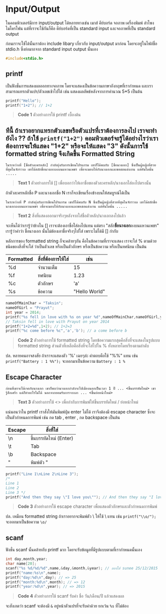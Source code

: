 Input/Output
============
ในคอมพิวเตอร์มีการ input/output ได้หลายทางเช่น เมาส์ คีย์บอร์ด จอภาพ เครื่องพิมพ์ ลำโพง ไมโครโฟน แต่ที่เราจะใช้กันก็คือ คีย์บอร์ดที่เป็น standard input และจอภาพที่เป็น standard output

ก่อนเราจะใช้ได้นั้นเราต้อง include libary เกี่ยวกับ input/output มาก่อน โดยจะอยู่ในไฟล์ชื่อ stdio.h ซึ่งย่อมากจาก standard input output นั้นเอง
```cpp
#include<stdio.h>
```
printf
------
เป็นฟังชั่นการแสดงผลออกทางจอภาพ โดยจะแสดงเป็นข้อความภาษาอังกฤษที่เรากำหนด และเราสามารถแทรกตัวแปร/ตัวเลขเช้าไปได้ เช่น แสดงผลลัพธ์หลังจากการคำนวณ 5*5 เป็นต้น

```cpp
printf("Hello");
printf("1+2"); // 1+2
```
> **Code 1** ตัวอย่างการใช้ printf เบื้องต้น

ทีนี้ ถ้าเราอยากแทรกตัวเลขหรือตัวแปรที่เราต้องการลงไป เราจะทำยังไง ?? ถ้าใช้ `printf("1+2")` คอมพิวเตอร์จะรู้ได้อย่างไรว่าเราต้องการจะให้แสดง "1+2" หรือจะให้แสดง "3" ดังนั้นการใช้ formatted string จึงเกิดขึ้น
Formatted String
----------------
```
ในระหว่างที่ [ชื่อตัวละครหลัก] กำลังยุ่งกับการเขียนโปรแกรม เขาก็ได้พบกับ [ชื่อนางเอก] ซึ่งเป็นผู้หญิงที่สวยที่สุดในจักรวาล เขาได้สลักชื่อนางเอกลงบนแหวนเพชร เพื่อจะมอบให้กับนางเอกและขอเธอแต่งงาน แต่ทันใดนั้น .....
```
> **Text 1** ตัวอย่างการใช้ [] เพื่อบอกว่าให้เอาชื่อของตัวละครหลัก/นางเอกใส่ลงไปตรงนั้น

ถ้าตัวละครหลักชื่อ P และนางเอกชื่อ N เราก็จะเขียนเรื่องข้างบนให้สมบูรณ์ได้เป็น
```
ในระหว่างที่ P กำลังยุ่งกับการเขียนโปรแกรม เขาก็ได้พบกับ N ซึ่งเป็นผู้หญิงที่สวยที่สุดในจักรวาล เขาได้สลักชื่อนางเอกลงบนแหวนเพชร เพื่อจะมอบให้กับนางเอกและขอเธอแต่งงาน แต่ทันใดนั้น .....
```
> **Text 2** สิ่งที่แสดงออกมาจริงๆหลังจากใส่ชื่อตัวหลัก/นางเอกลงไปแล้ว

จะเห็นได้ว่าเรารู้ว่าข้างใน [] เราจะต้องเอาชื่อใส่ลงไปแทน แต่ตรง "สลัก**ชื่อนางเอก**ลงบนแหวนเพชร" เรารู้ว่าคำว่า ชื่อนางเอก นั้นไม่ต้องเอาชื่อจริงๆไปใส่ เพราะไม่ได้มี [] กำกับ

หลักการของ formatted string ก็จะคล้ายๆกัน คือในข้อความที่เราจะแสดง เราจะใส่ % ตามด้วยชนิดของสิ่งที่จะใส่ ว่าเป็นตัวเลข หรือเป็นตัวอักษร หรือเป็นข้อความ หรือเป็นทศนิยม เป็นต้น


Formatted|สิ่งที่ต้องการให้ใส่|เช่น
---------|------------|---
%d|จำนวนเต็ม|15
%f|ทศนิยม|1.23
%c|ตัวอักษร|'a'
%s|ข้อความ|"Hello World"


```cpp
nameOfMainChar = "Taksin";
nameOfGirl = "Prayut";
int year = 2014;
printf("%s fell in love with %s on year %d",nameOfMainChar,nameOfGirl,year);
// Taksin fell in love with Prayut on year 2014
printf("1+2=%d",1+2); // 1+2=3
printf("%c come before %c",'a','b'); // a come before b
```
> **Code 2** ตัวอย่างการใช้ formatted string โดยข้อความแรกสุดคือสิ่งที่จะแสดงในรูปแบบ formatted string ส่วนตัวที่เหลือคือสิ่งที่จะใส่ไปใน % ทั้งหลายโดยเรียงตามลำดับ

ปล. หลายคนอาจสงสัย ถ้าเราจะแสดงตัว '%' เฉยๆล่ะ คำตอบคือใช้ "%%" แทน เช่น `printf("Battery : 1 %%");` จะออกมาเป็นข้อความ `Battery : 1 %`

Escape Character
----------------
```
ก่อนที่เขาจะได้เจอกับนางเอก เขาก็พบว่านางเอกกำลังจะไปเมืองนอกเป็นเวลา 1 ปี ... <ขึ้นบรรทัดใหม่> เขารู้สึกเศร้า แต่ก็ทำอะไรไม่ได้ นอกจากยอมรับการจากลา ... <ขึ้นย่อหน้าใหม่>
```
> **Text 3** ตัวอย่างการใช้ <> เพื่อกำกับการพิมพ์ให้ขึ้นบรรทัดใหม่ / ย่อหน้าใหม่

แน่นอนว่าใน printf เราสั่งให้มันพิมพ์ปุ่ม enter ไม่ได้ เราจึงต้องมี escape character ซึ่งจะเป็นตัวกำหนดการพิมพ์ เช่น กด tab , enter , กด backspace เป็นต้น


Escape|สิ่งที่ใส่
------|-----
\n|ขึ้นบรรทัดใหม่ (Enter)
\t|Tab
\b|Backspace
\"|พิมพ์ตัว "


```cpp
printf("Line 1\nLine 2\nLine 3");
/*
Line 1
Line 2
Line 3 */
printf("And then they say \"I love you\""); // And then they say "I love you"
```
> **Code 3** ตัวอย่างการใช้ escape character เพื่อแสดงตัวอักษรและตัวกำหนดการพิมพ์

ปล. เหมือน formatted string ถ้าเราอยากจะพิมพ์ตัว \ ให้ใช้ \\ แทน เช่น `printf("\\o/");` จะออกมาเป็นข้อความ `\o/`


scanf
-----
ฟังชั่น scanf นั้นคล้ายกับ printf มาก โดยจะรับข้อมูลที่มีรูปแบบตามที่เรากำหนดนั้นเอง
```cpp
int day,month,year;
char name[20];
scanf("%s %d/%d/%d",name,&day,&month,&year); // ลองใส่ sunee 25/12/2015
printf("name:%s\n",name);
printf("day:%d\n",day); // => 25
printf("month:%d\n",month); // => 12
printf("year:%d\n",year); // => 2015
```
> **Code 4** ตัวอย่างการใช้ scanf รับค่า ชื่อ วัน/เดือน/ปี แล้วแสดงผล

จะสังเกตว่า scanf จะต้องมี `&` อยู่หน้าตัวแปรที่จะรับค่าด้วย ยกเว้น `%s` ที่ไม่ต้อง
